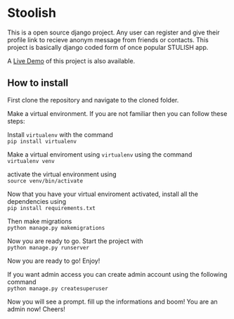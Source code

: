 # Stoolish
This is a open source django project. 
Any user can register and give their profile link to recieve anonym message from friends or contacts.
This project is basically django coded form of once popular STULISH app.

A [Live Demo](https://stoolish.herokuapp.com) of this project is also available.

## How to install
First clone the repository and navigate to the cloned folder.

Make a virtual environment. If you are not familiar then you can follow these steps:

Install `virtualenv` with the command\
`pip install virtualenv`

Make a virtual enviroment using `virtualenv` using the command\
`virtualenv venv`

activate the virtual environment using\
`source venv/bin/activate`

Now that you have your virtual enviroment activated, install all the dependencies using\
`pip install requirements.txt`

Then make migrations\
`python manage.py makemigrations`

Now you are ready to go. Start the project with\
`python manage.py runserver`

Now you are ready to go! Enjoy!

If you want admin access you can create admin account using the following command\
`python manage.py createsuperuser`

Now you will see a prompt. fill up the informations and boom! You are an admin now!
Cheers!
